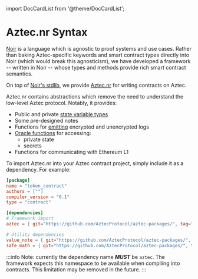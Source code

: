 import DocCardList from '@theme/DocCardList';

# Aztec.nr Syntax

[Noir](https://noir-lang.org/) is a language which is agnostic to proof systems and use cases. Rather than baking Aztec-specific keywords and smart contract types directly into Noir (which would break this agnosticism), we have developed a framework -- written in Noir -- whose types and methods provide rich smart contract semantics.

On top of [Noir's stdlib](https://noir-lang.org/standard_library/array_methods), we provide [Aztec.nr](https://github.com/AztecProtocol/aztec-packages/tree/master/yarn-project/aztec-nr) for writing contracts on Aztec.

Aztec.nr contains abstractions which remove the need to understand the low-level Aztec protocol. Notably, it provides:

- Public and private [state variable types](./state_variables.md)
- Some pre-designed notes
- Functions for [emitting](../events.md) encrypted and unencrypted logs
- [Oracle functions](./functions.md#oracle-calls) for accessing:
  - private state
  - secrets
- Functions for communicating with Ethereum L1

To import Aztec.nr into your Aztec contract project, simply include it as a dependency. For example:

```toml
[package]
name = "token_contract"
authors = [""]
compiler_version = "0.1"
type = "contract"

[dependencies]
# Framework import
aztec = { git="https://github.com/AztecProtocol/aztec-packages/", tag="master", directory="yarn-project/aztec-nr/aztec" }

# Utility dependencies
value_note = { git="https://github.com/AztecProtocol/aztec-packages/", tag="master", directory="yarn-project/aztec-nr/value-note"}
safe_math = { git="https://github.com/AztecProtocol/aztec-packages/", tag="master", directory="yarn-project/aztec-nr/safe-math"}
```

:::info 
Note: currently the dependency name ***MUST*** be `aztec`. The framework expects this namespace to be available when compiling into contracts. This limitation may be removed in the future.
:::

<DocCardList />
